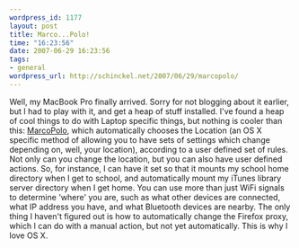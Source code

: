 ```yaml
--- 
wordpress_id: 1177
layout: post
title: Marco...Polo!
time: "16:23:56"
date: 2007-06-29 16:23:56
tags: 
- general
wordpress_url: http://schinckel.net/2007/06/29/marcopolo/
---
```

Well, my MacBook Pro finally arrived. Sorry for not blogging about it earlier, but I had to play with it, and get a heap of stuff installed. I've found a heap of cool things to do with Laptop specific things, but nothing is cooler than this: [MarcoPolo][1], which automatically chooses the Location (an OS X specific method of allowing you to have sets of settings which change depending on, well, your location), according to a user defined set of rules. Not only can you change the location, but you can also have user defined actions. So, for instance, I can have it set so that it mounts my school home directory when I get to school, and automatically mount my iTunes library server directory when I get home. You can use more than just WiFi signals to determine 'where' you are, such as what other devices are connected, what IP address you have, and what Bluetooth devices are nearby. The only thing I haven't figured out is how to automatically change the Firefox proxy, which I can do with a manual action, but not yet automatically. This is why I love OS X. 

   [1]: http://www.symonds.id.au/marcopolo/


